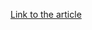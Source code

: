 [Link to the article](https://www.akamai.com/blog/security/scanning-akamai-s-edge-servers-for-vulnerabilities--correctly)
